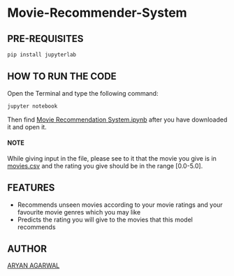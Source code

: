 # Movie-Recommender-System

## PRE-REQUISITES
```bash
pip install jupyterlab
```

## HOW TO RUN THE CODE
Open the Terminal and type the following command:
```bash
jupyter notebook
```
Then find [Movie Recommendation System.ipynb](https://github.com/worldinmyfist/Movie-Recommender-System/blob/master/Movie%20Recommendation%20System.ipynb) after you have downloaded it and open it.
#### NOTE 
While giving input in the file, please see to it that the movie you give is in [movies.csv](https://github.com/worldinmyfist/Movie-Recommender-System/blob/master/movies.csv) and the rating you give should be in the range [0.0-5.0].

## FEATURES
* Recommends unseen movies according to your movie ratings and your favourite movie genres which you may like
* Predicts the rating you will give to the movies that this model recommends
 
## AUTHOR
[ARYAN AGARWAL](https://github.com/worldinmyfist/)
